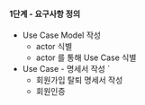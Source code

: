 

#### 1단계 - 요구사항 정의

- Use Case Model 작성
    - actor 식별
    - actor 를 통해  Use Case 식별
- Use Case - 명세서 작성 `
    - 회원가입 탈퇴 명세서 작성
    - 회원인증 